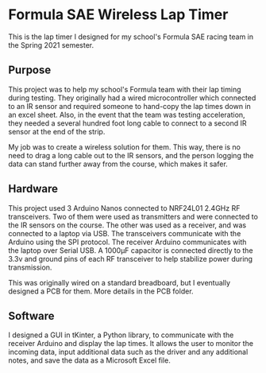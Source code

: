 # Formula SAE Wireless Lap Timer

This is the lap timer I designed for my school's Formula SAE racing team in the Spring 2021 semester.

## Purpose

This project was to help my school's Formula team with their lap timing during testing. They originally had a wired microcontroller which connected to an IR sensor and required someone to hand-copy the lap times down in an excel sheet. Also, in the event that the team was testing acceleration, they needed a several hundred foot long cable to connect to a second IR sensor at the end of the strip.

My job was to create a wireless solution for them. This way, there is no need to drag a long cable out to the IR sensors, and the person logging the data can stand further away from the course, which makes it safer. 

## Hardware

This project used 3 Arduino Nanos connected to NRF24L01 2.4GHz RF transceivers. Two of them were used as transmitters and were connected to the IR sensors on the course. The other was used as a receiver, and was connected to a laptop via USB. The transceivers communicate with the Arduino using the SPI protocol. The receiver Arduino communicates with the laptop over Serial USB. A 1000µF capacitor is connected directly to the 3.3v and ground pins of each RF transceiver to help stabilize power during transmission.

This was originally wired on a standard breadboard, but I eventually designed a PCB for them. More details in the PCB folder.

## Software 

I designed a GUI in tKinter, a Python library, to communicate with the receiver Arduino and display the lap times. It allows the user to monitor the incoming data, input additional data such as the driver and any additional notes, and save the data as a Microsoft Excel file.